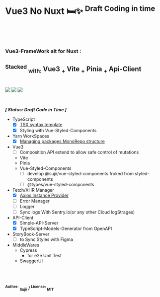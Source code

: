 <br/>
<br/>
<h1> Vue3 No Nuxt 🛏✨ <sup> Draft Coding in time </sup> <br/><br/><br/></h1>
<h3> Vue3-FrameWork alt for Nuxt : </h3>

## <sup>Stacked</sup> <sub>with: </sub> Vue3 <sub>+</sub> Vite <sub>+</sub> Pinia <sub>+</sub> Api-Client<br/><sub>　　</sub>

<p>
<img src="https://img.shields.io/badge/node-%5Ev16.15.x%20%7C%20gallium-blue?style=for-the-badge">
  <img src="https://img.shields.io/badge/vuejs%2Fcore-%5Ev3.2.41-green?style=for-the-badge">
    <img src="https://img.shields.io/badge/license-MIT-yellow?style=for-the-badge">
</p>

<br/>

***[ Status: Draft Code in Time ]***
- TypeScript
  - [x] [TSX syntax template](https://github.com/sujii/bring-them-home/blob/main/packages/app/src/components/HeaderNormal.tsx)
  - [x] Styling with Vue-Styled-Components
- Yarn WorkSpaces
  - [x] [Managing packages MonoRepo structure](https://github.com/sujii/bring-them-home/blob/main/docs/yarn-workspaces.md)
- Vue3
  - [ ] Composition API extend  to allow safe control of mutations
  - Vite
  - Pinia
  - Vue-Styled-Components
    - [ ] develop @sujii/vue-styled-components froked from styled-components
    - [ ] @types/vue-styled-components
- Fetch/XHR Manager
  - [x] [Axios Instance Provider](https://github.com/sujii/bring-them-home/blob/main/packages/app/src/modules/AxiosManager.ts)
  - [ ] Error Manager
  - [ ] Logger
  - [ ] Sync logs With Sentry.io(or any other Cloud logStrages)
- API-Client
  - [x] Simple-API-Server
  - [x] TypeScript-Models-Generator from OpenAPI
- StoryBook-Server
  - [ ] to Sync Styles with Figma
- MiddleWares
  - Cypress
    - for e2e Unit Test
  - SwaggerUI 

<br/>
<br/>


#### <sup>Auther:</sup> <sub>Sujii</sub> / <sup>License:</sup> <sub>MIT</sub>

<br/>
<br/>
